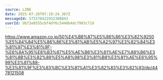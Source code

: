 ```yaml
---
source: LINE
date: 2025-07-26T07:10:24.367Z
messageId: 571570422932308043
userId: Ub72e0555cbf4df6c5440b4dc7993c71d
---
```


https://www.amazon.co.jp/50%E4%B8%87%E5%86%86%E3%82%9250%E5%84%84%E5%86%86%E3%81%AB%E5%A2%97%E3%82%84%E3%81%97%E3%81%9F-%E6%8A%95%E8%B3%87%E5%AE%B6%E3%81%AE%E7%88%B6%E3%81%8B%E3%82%89%E5%A8%98%E3%81%B8%E3%81%AE%E6%95%99%E3%81%88-%E3%81%9F%E3%83%BC%E3%81%A1%E3%82%83%E3%82%93/dp/4478121508